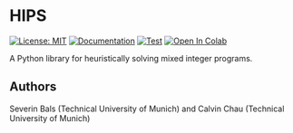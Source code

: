 # HIPS
[![License: MIT](https://img.shields.io/badge/License-MIT-yellow.svg)](https://opensource.org/licenses/MIT) [![Documentation](https://github.com/cxlvinchau/hips/actions/workflows/main.yml/badge.svg)](https://cxlvinchau.github.io/hips) [![Test](https://github.com/cxlvinchau/hips/actions/workflows/test.yml/badge.svg)](https://github.com/cxlvinchau/hips/actions/workflows/test.yml) [![Open In Colab](https://colab.research.google.com/assets/colab-badge.svg)](https://colab.research.google.com/github/cxlvinchau/hips-examples/blob/main/notebooks/mip-example.ipynb)


A Python library for heuristically solving mixed integer programs.

## Authors
Severin Bals (Technical University of Munich) and Calvin Chau (Technical University of Munich)
